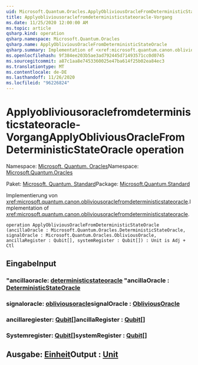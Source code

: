 ```yaml
---
uid: Microsoft.Quantum.Oracles.ApplyObliviousOracleFromDeterministicStateOracle
title: Applyobliviousoraclefromdeterministicstateoracle-Vorgang
ms.date: 11/25/2020 12:00:00 AM
ms.topic: article
qsharp.kind: operation
qsharp.namespace: Microsoft.Quantum.Oracles
qsharp.name: ApplyObliviousOracleFromDeterministicStateOracle
qsharp.summary: Implementation of <xref:microsoft.quantum.canon.obliviousoraclefromdeterministicstateoracle>.
ms.openlocfilehash: 9f384ee203b5ae3ad792445d71493571cc0d0745
ms.sourcegitcommit: a87c1aa8e7453360025e47ba614f25b02ea84ec3
ms.translationtype: MT
ms.contentlocale: de-DE
ms.lasthandoff: 11/26/2020
ms.locfileid: "96226824"
---
```

# <a name="applyobliviousoraclefromdeterministicstateoracle-operation"></a><span data-ttu-id="334d1-102">Applyobliviousoraclefromdeterministicstateoracle-Vorgang</span><span class="sxs-lookup"><span data-stu-id="334d1-102">ApplyObliviousOracleFromDeterministicStateOracle operation</span></span>

<span data-ttu-id="334d1-103">Namespace: [Microsoft. Quantum. Oracles](xref:Microsoft.Quantum.Oracles)</span><span class="sxs-lookup"><span data-stu-id="334d1-103">Namespace: [Microsoft.Quantum.Oracles](xref:Microsoft.Quantum.Oracles)</span></span>

<span data-ttu-id="334d1-104">Paket: [Microsoft. Quantum. Standard](https://nuget.org/packages/Microsoft.Quantum.Standard)</span><span class="sxs-lookup"><span data-stu-id="334d1-104">Package: [Microsoft.Quantum.Standard](https://nuget.org/packages/Microsoft.Quantum.Standard)</span></span>


<span data-ttu-id="334d1-105">Implementierung von <xref:microsoft.quantum.canon.obliviousoraclefromdeterministicstateoracle>.</span><span class="sxs-lookup"><span data-stu-id="334d1-105">Implementation of <xref:microsoft.quantum.canon.obliviousoraclefromdeterministicstateoracle>.</span></span>

```qsharp
operation ApplyObliviousOracleFromDeterministicStateOracle (ancillaOracle : Microsoft.Quantum.Oracles.DeterministicStateOracle, signalOracle : Microsoft.Quantum.Oracles.ObliviousOracle, ancillaRegister : Qubit[], systemRegister : Qubit[]) : Unit is Adj + Ctl
```


## <a name="input"></a><span data-ttu-id="334d1-106">Eingabe</span><span class="sxs-lookup"><span data-stu-id="334d1-106">Input</span></span>

### <a name="ancillaoracle--deterministicstateoracle"></a><span data-ttu-id="334d1-107">"ancillaoracle: [deterministicstateoracle](xref:Microsoft.Quantum.Oracles.DeterministicStateOracle) "</span><span class="sxs-lookup"><span data-stu-id="334d1-107">ancillaOracle : [DeterministicStateOracle](xref:Microsoft.Quantum.Oracles.DeterministicStateOracle)</span></span>




### <a name="signaloracle--obliviousoracle"></a><span data-ttu-id="334d1-108">signaloracle: [obliviousoracle](xref:Microsoft.Quantum.Oracles.ObliviousOracle)</span><span class="sxs-lookup"><span data-stu-id="334d1-108">signalOracle : [ObliviousOracle](xref:Microsoft.Quantum.Oracles.ObliviousOracle)</span></span>




### <a name="ancillaregister--qubit"></a><span data-ttu-id="334d1-109">ancillaregiester: [Qubit](xref:microsoft.quantum.lang-ref.qubit)[]</span><span class="sxs-lookup"><span data-stu-id="334d1-109">ancillaRegister : [Qubit](xref:microsoft.quantum.lang-ref.qubit)[]</span></span>




### <a name="systemregister--qubit"></a><span data-ttu-id="334d1-110">Systemregister: [Qubit](xref:microsoft.quantum.lang-ref.qubit)[]</span><span class="sxs-lookup"><span data-stu-id="334d1-110">systemRegister : [Qubit](xref:microsoft.quantum.lang-ref.qubit)[]</span></span>





## <a name="output--unit"></a><span data-ttu-id="334d1-111">Ausgabe: [Einheit](xref:microsoft.quantum.lang-ref.unit)</span><span class="sxs-lookup"><span data-stu-id="334d1-111">Output : [Unit](xref:microsoft.quantum.lang-ref.unit)</span></span>

